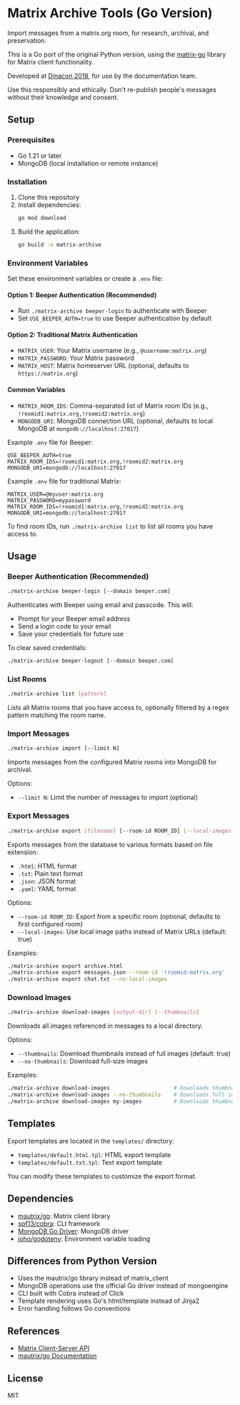 # Matrix Archive Tools (Go Version)

Import messages from a matrix.org room, for research, archival, and preservation.

This is a Go port of the original Python version, using the [matrix-go](https://github.com/mautrix/go) library for Matrix client functionality.

Developed at [Dinacon 2018](https://www.dinacon.org), for use by the documentation team.

Use this responsibly and ethically. Don't re-publish people's messages without their knowledge and consent.

## Setup

### Prerequisites

- Go 1.21 or later
- MongoDB (local installation or remote instance)

### Installation

1. Clone this repository
2. Install dependencies:
   ```bash
   go mod download
   ```
3. Build the application:
   ```bash
   go build -o matrix-archive
   ```

### Environment Variables

Set these environment variables or create a `.env` file:

#### Option 1: Beeper Authentication (Recommended)
- Run `./matrix-archive beeper-login` to authenticate with Beeper
- Set `USE_BEEPER_AUTH=true` to use Beeper authentication by default

#### Option 2: Traditional Matrix Authentication  
- `MATRIX_USER`: Your Matrix username (e.g., `@username:matrix.org`)
- `MATRIX_PASSWORD`: Your Matrix password
- `MATRIX_HOST`: Matrix homeserver URL (optional, defaults to `https://matrix.org`)

#### Common Variables
- `MATRIX_ROOM_IDS`: Comma-separated list of Matrix room IDs (e.g., `!roomid1:matrix.org,!roomid2:matrix.org`)
- `MONGODB_URI`: MongoDB connection URL (optional, defaults to local MongoDB at `mongodb://localhost:27017`)

Example `.env` file for Beeper:
```env
USE_BEEPER_AUTH=true
MATRIX_ROOM_IDS=!roomid1:matrix.org,!roomid2:matrix.org
MONGODB_URI=mongodb://localhost:27017
```

Example `.env` file for traditional Matrix:
```env
MATRIX_USER=@myuser:matrix.org
MATRIX_PASSWORD=mypassword
MATRIX_ROOM_IDS=!roomid1:matrix.org,!roomid2:matrix.org
MONGODB_URI=mongodb://localhost:27017
```

To find room IDs, run `./matrix-archive list` to list all rooms you have access to.

## Usage

### Beeper Authentication (Recommended)

```bash
./matrix-archive beeper-login [--domain beeper.com]
```

Authenticates with Beeper using email and passcode. This will:
- Prompt for your Beeper email address
- Send a login code to your email
- Save your credentials for future use

To clear saved credentials:

```bash
./matrix-archive beeper-logout [--domain beeper.com]
```

### List Rooms

```bash
./matrix-archive list [pattern]
```

Lists all Matrix rooms that you have access to, optionally filtered by a regex pattern matching the room name.

### Import Messages

```bash
./matrix-archive import [--limit N]
```

Imports messages from the configured Matrix rooms into MongoDB for archival.

Options:
- `--limit N`: Limit the number of messages to import (optional)

### Export Messages

```bash
./matrix-archive export [filename] [--room-id ROOM_ID] [--local-images]
```

Exports messages from the database to various formats based on file extension:
- `.html`: HTML format
- `.txt`: Plain text format  
- `.json`: JSON format
- `.yaml`: YAML format

Options:
- `--room-id ROOM_ID`: Export from a specific room (optional, defaults to first configured room)
- `--local-images`: Use local image paths instead of Matrix URLs (default: true)

Examples:
```bash
./matrix-archive export archive.html
./matrix-archive export messages.json --room-id '!roomid:matrix.org'
./matrix-archive export chat.txt --no-local-images
```

### Download Images

```bash
./matrix-archive download-images [output-dir] [--thumbnails]
```

Downloads all images referenced in messages to a local directory.

Options:
- `--thumbnails`: Download thumbnails instead of full images (default: true)
- `--no-thumbnails`: Download full-size images

Examples:
```bash
./matrix-archive download-images                    # Downloads thumbnails to ./thumbnails/
./matrix-archive download-images --no-thumbnails    # Downloads full images to ./images/
./matrix-archive download-images my-images          # Downloads thumbnails to ./my-images/
```

## Templates

Export templates are located in the `templates/` directory:
- `templates/default.html.tpl`: HTML export template
- `templates/default.txt.tpl`: Text export template

You can modify these templates to customize the export format.

## Dependencies

- [mautrix/go](https://github.com/mautrix/go): Matrix client library
- [spf13/cobra](https://github.com/spf13/cobra): CLI framework
- [MongoDB Go Driver](https://github.com/mongodb/mongo-go-driver): MongoDB driver
- [joho/godotenv](https://github.com/joho/godotenv): Environment variable loading

## Differences from Python Version

- Uses the mautrix/go library instead of matrix_client
- MongoDB operations use the official Go driver instead of mongoengine
- CLI built with Cobra instead of Click
- Template rendering uses Go's html/template instead of Jinja2
- Error handling follows Go conventions

## References

- [Matrix Client-Server API](https://matrix.org/docs/spec/r0.0.0/client_server.html)
- [mautrix/go Documentation](https://docs.mau.fi/go/index.html)

## License

MIT